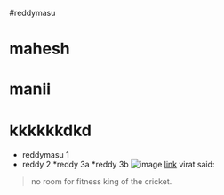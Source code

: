 #reddymasu
# mahesh
# manii
# kkkkkkdkd
* reddymasu 1
* reddy 2
    *reddy 3a
    *reddy 3b
![image](https://cdn.dnaindia.com/sites/default/files/styles/full/public/2021/02/01/954259-viratkohli-anushkasharma-vamika.jpg)
[link](https://infytq.onwingspan.com/en/page/home)
virat said:

>no room for fitness
>king of the cricket.
